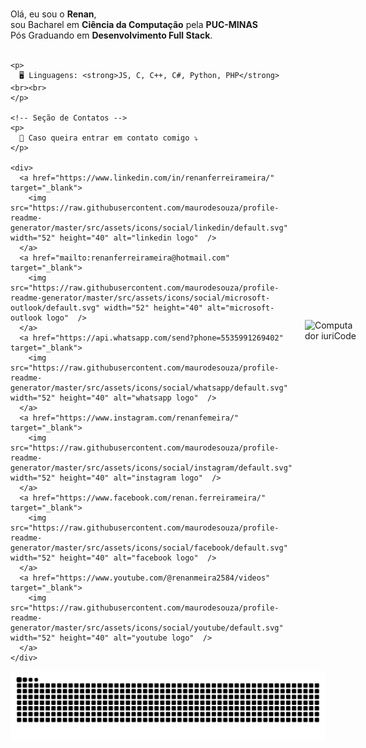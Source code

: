 <div style="display: flex; align-items: center;">
  <!-- Bloco de texto à esquerda -->
  <div style="flex: 1;">
    <p> 
      <br>Olá, eu sou o <strong>Renan</strong>,<br>sou Bacharel em <strong>Ciência da Computação</strong> pela <strong>PUC-MINAS</strong><br>Pós Graduando em <strong>Desenvolvimento Full Stack</strong>.<br><br>
    </p>

    <p>
      🖥️ Linguagens: <strong>JS, C, C++, C#, Python, PHP</strong><br><br>
    </p>

    <!-- Seção de Contatos -->
    <p>
      📩 Caso queira entrar em contato comigo ⤵️
    </p>

    <div>
      <a href="https://www.linkedin.com/in/renanferreirameira/" target="_blank">
        <img src="https://raw.githubusercontent.com/maurodesouza/profile-readme-generator/master/src/assets/icons/social/linkedin/default.svg" width="52" height="40" alt="linkedin logo"  />
      </a>
      <a href="mailto:renanferreirameira@hotmail.com" target="_blank">
        <img src="https://raw.githubusercontent.com/maurodesouza/profile-readme-generator/master/src/assets/icons/social/microsoft-outlook/default.svg" width="52" height="40" alt="microsoft-outlook logo"  />
      </a>
      <a href="https://api.whatsapp.com/send?phone=5535991269402" target="_blank">
        <img src="https://raw.githubusercontent.com/maurodesouza/profile-readme-generator/master/src/assets/icons/social/whatsapp/default.svg" width="52" height="40" alt="whatsapp logo"  />
      </a>
      <a href="https://www.instagram.com/renanfemeira/" target="_blank">
        <img src="https://raw.githubusercontent.com/maurodesouza/profile-readme-generator/master/src/assets/icons/social/instagram/default.svg" width="52" height="40" alt="instagram logo"  />
      </a>
      <a href="https://www.facebook.com/renan.ferreirameira/" target="_blank">
        <img src="https://raw.githubusercontent.com/maurodesouza/profile-readme-generator/master/src/assets/icons/social/facebook/default.svg" width="52" height="40" alt="facebook logo"  />
      </a>
      <a href="https://www.youtube.com/@renanmeira2584/videos" target="_blank">
        <img src="https://raw.githubusercontent.com/maurodesouza/profile-readme-generator/master/src/assets/icons/social/youtube/default.svg" width="52" height="40" alt="youtube logo"  />
      </a>
    </div>
  </div>

  <!-- Imagem à direita, alinhada verticalmente ao centro -->
  <div style="margin-left: 20px;">
    <img src="https://media4.giphy.com/media/juua9i2c2fA0AIp2iq/giphy.gif" width="400px" alt="Computador iuriCode">
  </div>
</div>

<!-- Snake animation -->
<img src="https://raw.githubusercontent.com/RenanR23/RenanR23/output/snake.svg" alt="Snake animation" />
